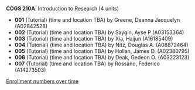 **COGS 210A**: Introduction to Research (4 units)

- **001** (Tutorial) (time and location TBA) by Greene, Deanna Jacquelyn (A02842528)
- **002** (Tutorial) (time and location TBA) by Saygin, Ayse P (A03153364)
- **003** (Tutorial) (time and location TBA) by Xia, Haijun (A16185409)
- **004** (Tutorial) (time and location TBA) by Nitz, Douglas A. (A08872464)
- **005** (Tutorial) (time and location TBA) by Hollan, James D. (A02380795)
- **006** (Tutorial) (time and location TBA) by Deak, Gedeon O. (A03223123)
- **007** (Tutorial) (time and location TBA) by Rossano, Federico (A14273503)

[Enrollment numbers over time](./COGS210A.tsv)

